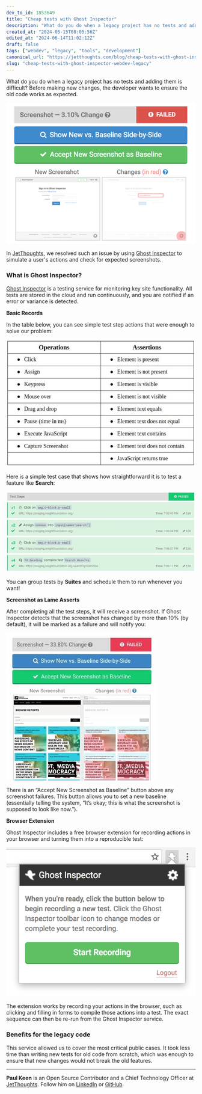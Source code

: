 ```yaml
---
dev_to_id: 1853649
title: "Cheap tests with Ghost Inspector"
description: "What do you do when a legacy project has no tests and adding them is difficult? Before making new..."
created_at: "2024-05-15T08:05:56Z"
edited_at: "2024-06-14T11:02:12Z"
draft: false
tags: ["webdev", "legacy", "tools", "development"]
canonical_url: "https://jetthoughts.com/blog/cheap-tests-with-ghost-inspector-webdev-legacy/"
slug: "cheap-tests-with-ghost-inspector-webdev-legacy"
---
```

What do you do when a legacy project has no tests and adding them is difficult? Before making new changes, the developer wants to ensure the old code works as expected.

![](https://raw.githubusercontent.com/jetthoughts/jetthoughts.github.io/master/static/assets/img/blog/cheap-tests-with-ghost-inspector-webdev-legacy/file_0.png)

In [JetThoughts](https://www.jetthoughts.com/), we resolved such an issue by using [Ghost Inspector](https://ghostinspector.com/) to simulate a user's actions and check for expected screenshots.

### What is Ghost Inspector?

[Ghost Inspector](https://ghostinspector.com/) is a testing service for monitoring key site functionality. All tests are stored in the cloud and run continuously, and you are notified if an error or variance is detected.

**Basic Records**

In the table below, you can see simple test step actions that were enough to solve our problem:

![](https://raw.githubusercontent.com/jetthoughts/jetthoughts.github.io/master/static/assets/img/blog/cheap-tests-with-ghost-inspector-webdev-legacy/file_1.jpeg)

Here is a simple test case that shows how straightforward it is to test a feature like **Search**:

![](https://raw.githubusercontent.com/jetthoughts/jetthoughts.github.io/master/static/assets/img/blog/cheap-tests-with-ghost-inspector-webdev-legacy/file_2.jpeg)

You can group tests by **Suites** and schedule them to run whenever you want!

**Screenshot as Lame Asserts**

After completing all the test steps, it will receive a screenshot. If Ghost Inspector detects that the screenshot has changed by more than 10% (by default), it will be marked as a failure and will notify you:

![](https://raw.githubusercontent.com/jetthoughts/jetthoughts.github.io/master/static/assets/img/blog/cheap-tests-with-ghost-inspector-webdev-legacy/file_3.jpeg)

There is an “Accept New Screenshot as Baseline” button above any screenshot failures. This button allows you to set a new baseline (essentially telling the system, “It’s okay; this is what the screenshot is supposed to look like now.”).

**Browser Extension**

Ghost Inspector includes a free browser extension for recording actions in your browser and turning them into a reproducible test:

![](https://raw.githubusercontent.com/jetthoughts/jetthoughts.github.io/master/static/assets/img/blog/cheap-tests-with-ghost-inspector-webdev-legacy/file_4.jpeg)

The extension works by recording your actions in the browser, such as clicking and filling in forms to compile those actions into a test. The exact sequence can then be re-run from the Ghost Inspector service.

### Benefits for the legacy code

This service allowed us to cover the most critical public cases. It took less time than writing new tests for old code from scratch, which was enough to ensure that new changes would not break the old features.

---

**Paul Keen** is an Open Source Contributor and a Chief Technology Officer at [JetThoughts](https://www.jetthoughts.com). Follow him on [LinkedIn](https://www.linkedin.com/in/paul-keen/) or [GitHub](https://github.com/pftg).